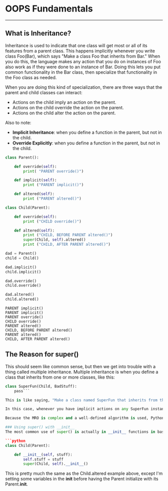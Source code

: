 
# OOPS Fundamentals 
----
## What is Inheritance?

Inheritance is used to indicate that one class will get most or all of its features from a parent class. This happens implicitly whenever you write class Foo(Bar), which says "Make a class Foo that inherits from Bar." When you do this, the language makes any action that you do on instances of Foo also work as if they were done to an instance of Bar. Doing this lets you put common functionality in the Bar class, then specialize that functionality in the Foo class as needed.

When you are doing this kind of specialization, there are three ways that the parent and child classes can interact:

* Actions on the child imply an action on the parent.
* Actions on the child override the action on the parent.
* Actions on the child alter the action on the parent.

Also to note:

- **Implicit Inheritance**: when you define a function in the parent, but not in the child. 
- **Override Explicitly**: when you define a function in the parent, but not in the child. 


```python
class Parent():

    def override(self):
        print( "PARENT override()")

    def implicit(self):
        print ("PARENT implicit()")

    def altered(self):
        print ("PARENT altered()")

class Child(Parent):

    def override(self):
        print ("CHILD override()")

    def altered(self):
        print ("CHILD, BEFORE PARENT altered()")
        super(Child, self).altered()
        print ("CHILD, AFTER PARENT altered()")

dad = Parent()
child = Child()

dad.implicit()
child.implicit()

dad.override()
child.override()

dad.altered()
child.altered()
```

    PARENT implicit()
    PARENT implicit()
    PARENT override()
    CHILD override()
    PARENT altered()
    CHILD, BEFORE PARENT altered()
    PARENT altered()
    CHILD, AFTER PARENT altered()
    

## The Reason for super()

This should seem like common sense, but then we get into trouble with a thing called multiple inheritance. Multiple inheritance is when you define a class that inherits from one or more classes, like this:
```python
class SuperFun(Child, BadStuff):
    pass```

This is like saying, "Make a class named SuperFun that inherits from the classes Child and BadStuff at the same time."

In this case, whenever you have implicit actions on any SuperFun instance, Python has to look-up the possible function in the class hierarchy for both Child and BadStuff, but it needs to do this in a consistent order. To do this Python uses "method resolution order" (MRO) and an algorithm called C3 to get it straight.

Because the MRO is complex and a well-defined algorithm is used, Python can't leave it to you to get the MRO right. Instead, Python gives you the super() function, which handles all of this for you in the places that you need the altering type of actions as I did in Child.altered. With super() you don't have to worry about getting this right, and Python will find the right function for you.

### Using super() with __init__
The most common use of super() is actually in __init__ functions in base classes. This is usually the only place where you need to do some things in a child, then complete the initialization in the parent. Here's a quick example of doing that in the Child:

```python
class Child(Parent):

    def __init__(self, stuff):
        self.stuff = stuff
        super(Child, self).__init__()
```
This is pretty much the same as the Child.altered example above, except I'm setting some variables in the __init__ before having the Parent initialize with its Parent.__init__.


```python

```
